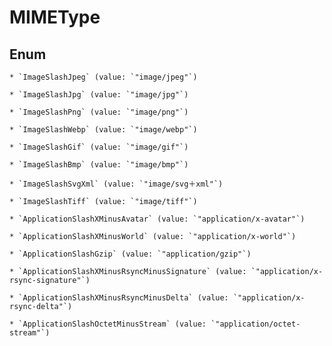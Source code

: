 
# MIMEType

## Enum


    * `ImageSlashJpeg` (value: `"image/jpeg"`)

    * `ImageSlashJpg` (value: `"image/jpg"`)

    * `ImageSlashPng` (value: `"image/png"`)

    * `ImageSlashWebp` (value: `"image/webp"`)

    * `ImageSlashGif` (value: `"image/gif"`)

    * `ImageSlashBmp` (value: `"image/bmp"`)

    * `ImageSlashSvgXml` (value: `"image/svg＋xml"`)

    * `ImageSlashTiff` (value: `"image/tiff"`)

    * `ApplicationSlashXMinusAvatar` (value: `"application/x-avatar"`)

    * `ApplicationSlashXMinusWorld` (value: `"application/x-world"`)

    * `ApplicationSlashGzip` (value: `"application/gzip"`)

    * `ApplicationSlashXMinusRsyncMinusSignature` (value: `"application/x-rsync-signature"`)

    * `ApplicationSlashXMinusRsyncMinusDelta` (value: `"application/x-rsync-delta"`)

    * `ApplicationSlashOctetMinusStream` (value: `"application/octet-stream"`)



